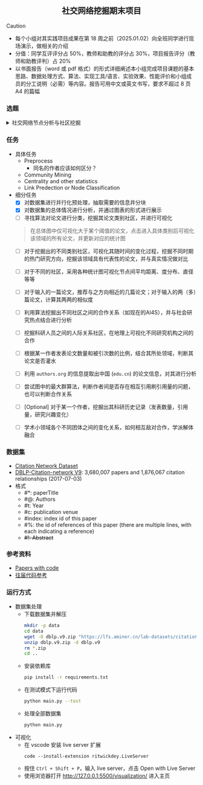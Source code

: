 <h2 align="center">社交网络挖掘期末项目</h2>

> [!CAUTION]
> - 每个小组对其实践项目成果在第 18 周之前（2025.01.02）向全班同学进行现场演示，做相关的介绍   
> - 分值：同学互评评分占 50%，教师和助教的评分占 30%，项目报告评分（教师和助教评判）占 20%   
> - 以书面报告（word 或 pdf 格式）的形式详细阐述本小组完成项目课题的基本思路、数据处理方式、算法、实现工具/语言、实验效果、性能评价和小组成员的分工说明（必需）等内容。报告可用中文或英文书写，要求不超过 8 页 A4 的篇幅


### 选题

<details>
<summary> 社交网络节点分析与社区挖掘 </summary>

- a. 应用某种社区挖掘算法划分网络中的不同社区，并用可视化技术展现出（具体展示工具不做硬性要求）。
- b. 对网络做进一步分析，例如应用各种节点的中心性度量算法将最具影响力/权威性/中枢性的节点识别并凸显出来，通过图、表等形式展现网络的各种属性度量结果（如节点间平均距离、度分布、图/社区的直径、网络结构演化等）。
- c. 附加任务（非必做，可任选其一）：
  - 链接预测：利用网络数据集提供的信息，设计一种机器学习模型预测网络中边的形成，同时说明预测模型性能评价的方法和结果。针对不同网络数据集，链接预测可对应不同的应用任务，如好友预测、科研合作预测、购买行为预测等。
  - 节点分类：设计一种模型判别网络中各节点的类别，同时说明模型性能评价的方法和结果。根据实际数据集可以实现二分类或多分类。

</details>


### 任务

- 具体任务
  - Preprocess
    - 同名的作者应该如何区分？
  - Community Mining
  - Centrality and other statistics
  - Link Predection or Node Classification
- 细分任务
  - [x] 对数据集进行并行化预处理，抽取需要的信息并分块
  - [x] 对数据集的总体情况进行分析，并通过图表的形式进行展示
  - [ ] 寻找算法对论文进行分类，挖掘其论文类别社区，并进行可视化
  > 在总体图中仅可视化大于某个阈值的论文，点击进入具体类别后可视化该领域的所有论文，并更新对应的统计图
  - [ ] 对于挖掘出的不同类别社区，可视化其随时间的变化过程，挖掘不同时期的热门研究方向，挖掘该领域具有代表性的论文，并与真实情况做对比
  - [ ] 对于不同的社区，采用各种统计图可视化节点间平均距离、度分布、直径等等
  - [ ] 对于输入的一篇论文，推荐与之方向相近的几篇论文；对于输入的两（多）篇论文，计算其两两的相似度
  - [ ] 利用算法挖掘出不同社区之间的合作关系（如现在的AI4S），并与社会研究热点结合进行分析
  - [ ] 挖掘科研人员之间的人际关系社区，在地理上可视化不同研究机构之间的合作
  - [ ] 根据某一作者发表论文数量和被引次数的比例，结合其所处领域，判断其论文是否灌水
  - [ ] 利用 `authors.org` 的信息提取出中国 (`edu.cn`) 的论文信息，对其进行分析
  - [ ] 尝试图中的最大群算法，判断作者间是否存在相互引用刷引用量的问题，也可以判断合作关系
  - [ ] [Optional] 对于某一个作者，挖掘出其科研历史记录（发表数量，引用量，研究兴趣变化）
  - [ ] 学术小领域各个不同团体之间的变化关系，如何相互敌对合作，学派解体融合


### 数据集

- [Citation Network Dataset](https://www.aminer.cn/citation)
- [DBLP-Citation-network V9](https://lfs.aminer.cn/lab-datasets/citation/dblp.v9.zip): 3,680,007 papers and 1,876,067 citation relationships (2017-07-03)
- 格式
  - #*: paperTitle
  - #@: Authors
  - #t: Year
  - #c: publication venue
  - #index: index id of this paper
  - #%: the id of references of this paper (there are multiple lines, with each indicating a reference)
  - ~~#!: Abstract~~


### 参考资料

- [Papers with code](https://paperswithcode.com/dataset/dblp)
- [往届代码参考](https://github.com/Yikai-Wang/Social-Network-Mining-Based-on-Academic-Literatures)


### 运行方式
- 数据集处理
  - 下载数据集并解压
    ```bash
    mkdir -p data
    cd data
    wget -O dblp.v9.zip "https://lfs.aminer.cn/lab-datasets/citation/dblp.v9.zip"
    unzip dblp.v9.zip -d dblp.v9
    rm *.zip
    cd ..
    ```
  - 安装依赖库
    ```bash
    pip install -r requirements.txt
    ```
  - 在测试模式下运行代码
    ```bash
    python main.py --test
    ```
  - 处理全部数据集
    ```bash
    python main.py
    ```
- 可视化
  - 在 vscode 安装 live server 扩展
    ```pwsh
    code --install-extension ritwickdey.LiveServer
    ``` 
  - 按住 `Ctrl + Shift + P`，输入 live server，点击 Open with Live Server
  - 使用浏览器打开 http://127.0.0.1:5500/visualization/ 进入主页